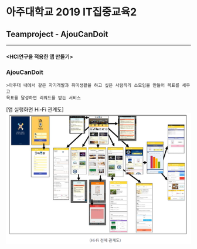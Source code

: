 # 아주대학교 2019 IT집중교육2
## Teamproject - AjouCanDoit
----------------------------------------------
#### <HCI연구을 적용한 앱 만들기>

### AjouCanDoit
    >아주대 내에서 같은 자기개발과 취미생활을 하고 싶은 사람끼리 소모임을 만들어 목표를 세우고 
    목표를 달성하면 리워드를 받는 서비스
    
[앱 실행화면 Hi-Fi 관계도]
 ![hi-fi-rel](./hi-fi-rel.PNG)
    